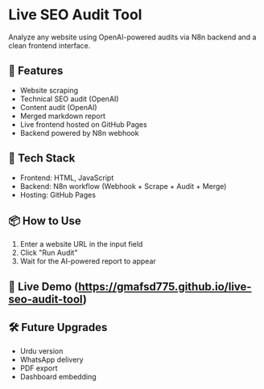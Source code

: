# Live SEO Audit Tool

Analyze any website using OpenAI-powered audits via N8n backend and a clean frontend interface.

## 🚀 Features

- Website scraping
- Technical SEO audit (OpenAI)
- Content audit (OpenAI)
- Merged markdown report
- Live frontend hosted on GitHub Pages
- Backend powered by N8n webhook

## 🧠 Tech Stack

- Frontend: HTML, JavaScript
- Backend: N8n workflow (Webhook + Scrape + Audit + Merge)
- Hosting: GitHub Pages

## 📦 How to Use

1. Enter a website URL in the input field
2. Click "Run Audit"
3. Wait for the AI-powered report to appear

## 🔗 Live Demo (https://gmafsd775.github.io/live-seo-audit-tool)

## 🛠️ Future Upgrades

- Urdu version
- WhatsApp delivery
- PDF export
- Dashboard embedding


